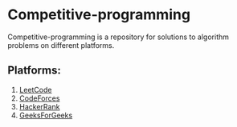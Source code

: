 # Competitive-programming

Competitive-programming is a repository for solutions to algorithm problems on different platforms.
## Platforms:
1. [LeetCode](https://leetcode.com)
2. [CodeForces](https://codeforces.com)
3. [HackerRank](https://www.hackerrank.com)
4. [GeeksForGeeks](https://practice.geeksforgeeks.org/explore)




